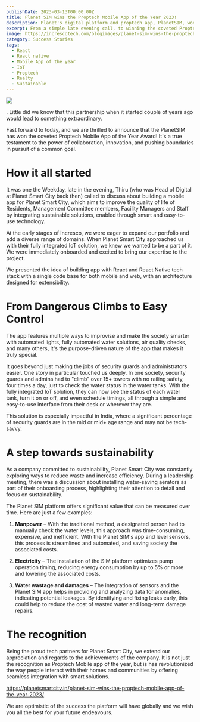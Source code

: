 ```yaml
---
publishDate: 2023-03-13T00:00:00Z
title: Planet SIM wins the Proptech Mobile App of the Year 2023!
description: Planet's digital platform and proptech app, PlanetSIM, won the 5th edition of India's national "2023 Proptech Excellence Conclave" competition, taking home the Proptech Mobile App of the Year Award. The jury evaluated the most well-known digital platforms in the industry and selected Planet's own as the best mobile app for proptech of the year. The jury's evaluation was sponsored by Realty+, the most well-known real estate publication in the subcontinent.
excerpt: From a simple late evening call, to winning the coveted Proptech Mobile App of the Year Award - this is the story of how PlanetSIM, a revolutionary mobile app designed to improve the quality of life of residents, management committees, facility managers and staff, came to life. It all started with a partnership between Planet Smart City and Incresco, and what resulted is nothing short of extraordinary. Discover how this fully integrated IoT solution is transforming society management, enhancing safety and efficiency, and promoting sustainability, one step at a time.
image: https://increscotech.com/blogimages/planet-sim-wins-the-proptech-mobile-app-of-the-year-2023.jpeg
category: Success Stories
tags:
  - React
  - React native
  - Mobile App of the year
  - IoT
  - Proptech
  - Realty
  - Sustainable
---
```


![](https://increscotech.com/blogimages/planet-sim-wins-the-proptech-mobile-app-of-the-year-2023.jpeg)

. Little did we know that this partnership when it started couple of years ago would lead to something extraordinary.

Fast forward to today, and we are thrilled to announce that the PlanetSIM has won the coveted Proptech Mobile App of the Year Award! It's a true testament to the power of collaboration, innovation, and pushing boundaries in pursuit of a common goal.

# How it all started

It was one the Weekday, late in the evening, Thiru (who was Head of Digital at Planet Smart City back then) called to discuss about building a mobile app for Planet Smart City, which aims to improve the quality of life of Residents, Management Committee members, Facility Managers and Staff by integrating sustainable solutions, enabled through smart and easy-to-use technology.

At the early stages of Incresco, we were eager to expand our portfolio and add a diverse range of domains. When Planet Smart City approached us with their fully integrated IoT solution, we knew we wanted to be a part of it. We were immediately onboarded and excited to bring our expertise to the project.

We presented the idea of building app with React and React Native tech stack with a single code base for both mobile and web, with an architecture designed for extensibility. 

# From Dangerous Climbs to Easy Control
The app features multiple ways to improvise and make the society smarter with automated lights, fully automated water solutions, air quality checks, and many others, it's the purpose-driven nature of the app that makes it truly special.

It goes beyond just making the jobs of security guards and administrators easier. One story in particular touched us deeply. In one society, security guards and admins had to "climb" over 15+ towers with no railing safety, four times a day, just to check the water status in the water tanks. 
With the fully integrated IoT solution, they can now see the status of each water tank, turn it on or off, and even schedule timings, all through a simple and easy-to-use interface from their desk or wherever they are.

This solution is especially impactful in India, where a significant percentage of security guards are in the mid or mid+ age range and may not be tech-savvy. 

# A step towards sustainability

As a company committed to sustainability, Planet Smart City was constantly exploring ways to reduce waste and increase efficiency. During a leadership meeting, there was a discussion about installing water-saving aerators as part of their onboarding process, highlighting their attention to detail and focus on sustainability.

The Planet SIM platform offers significant value that can be measured over time. Here are just a few examples:

1.  **Manpower** – With the traditional method, a designated person had to manually check the water levels, this approach was time-consuming, expensive, and inefficient. With the Planet SIM's app and level sensors, this process is streamlined and automated, and saving society the associated costs.
    
2.  **Electricity** – The installation of the SIM platform optimizes pump operation timing, reducing energy consumption by up to 5% or more and lowering the associated costs.
    
3.  **Water wastage and damages** – The integration of sensors and the Planet SIM app helps in providing and analyzing data for anomalies, indicating potential leakages. By identifying and fixing leaks early, this could help to reduce the cost of wasted water and long-term damage repairs.

# The recognition 
Being the proud tech partners for Planet Smart City, we extend our appreciation and regards to the achievements of the company. It is not just the recognition as Proptech Mobile app of the year, but is has revolutionized the way people interact with their homes and communities by offering seamless integration with smart solutions. 

https://planetsmartcity.in/planet-sim-wins-the-proptech-mobile-app-of-the-year-2023/

We are optimistic of the success the platform will have globally and we wish you all the best for your future endeavours.
